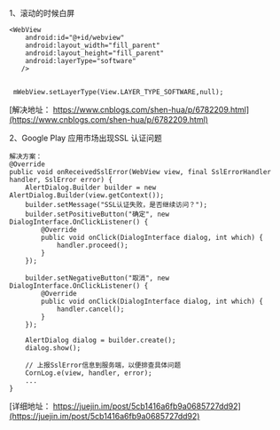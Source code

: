 
1、滚动的时候白屏
```
<WebView   
    android:id="@+id/webview"  
    android:layout_width="fill_parent"  
    android:layout_height="fill_parent"  
    android:layerType="software"   
   /> 
   

 mWebView.setLayerType(View.LAYER_TYPE_SOFTWARE,null);
```
[解决地址： https://www.cnblogs.com/shen-hua/p/6782209.html](https://www.cnblogs.com/shen-hua/p/6782209.html)

2、Google Play 应用市场出现SSL 认证问题
```
解决方案：
@Override
public void onReceivedSslError(WebView view, final SslErrorHandler handler, SslError error) {
    AlertDialog.Builder builder = new AlertDialog.Builder(view.getContext());
    builder.setMessage("SSL认证失败，是否继续访问？");
    builder.setPositiveButton("确定", new DialogInterface.OnClickListener() {
        @Override
        public void onClick(DialogInterface dialog, int which) {
            handler.proceed();
        }
    });
    
    builder.setNegativeButton("取消", new DialogInterface.OnClickListener() {
        @Override
        public void onClick(DialogInterface dialog, int which) {
            handler.cancel();
        }
    });
    
    AlertDialog dialog = builder.create();
    dialog.show();
    
    // 上报SslError信息到服务端，以便排查具体问题
    CornLog.e(view, handler, error);
    ...
}

```
[详细地址： https://juejin.im/post/5cb1416a6fb9a0685727dd92](https://juejin.im/post/5cb1416a6fb9a0685727dd92)
